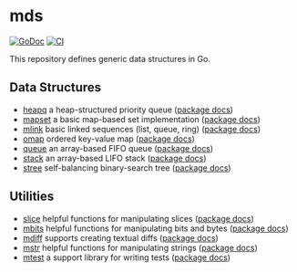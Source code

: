 # mds

[![GoDoc](https://img.shields.io/static/v1?label=godoc&message=reference&color=white)](https://pkg.go.dev/github.com/creachadair/mds)
[![CI](https://github.com/creachadair/mds/actions/workflows/go-presubmit.yml/badge.svg?event=push&branch=main)](https://github.com/creachadair/mds/actions/workflows/go-presubmit.yml)

This repository defines generic data structures in Go.

## Data Structures

- [heapq](./heapq) a heap-structured priority queue ([package docs](https://godoc.org/github.com/creachadair/mds/heapq))
- [mapset](./mapset) a basic map-based set implementation ([package docs](https://godoc.org/github.com/creachadair/mds/mapset))
- [mlink](./mlink) basic linked sequences (list, queue, ring) ([package docs](https://godoc.org/github.com/creachadair/mds/mlink))
- [omap](./omap) ordered key-value map ([package docs](https://godoc.org/github.com/creachadair/mds/omap))
- [queue](./queue) an array-based FIFO queue ([package docs](https://godoc.org/github.com/creachadair/mds/queue))
- [stack](./stack) an array-based LIFO stack ([package docs](https://godoc.org/github.com/creachadair/mds/stack))
- [stree](./stree) self-balancing binary-search tree ([package docs](https://godoc.org/github.com/creachadair/mds/stree))

## Utilities

- [slice](./slice) helpful functions for manipulating slices ([package docs](https://godoc.org/github.com/creachadair/mds/slice))
- [mbits](./mbits) helpful functions for manipulating bits and bytes ([package docs](https://godoc.org/github.com/creachadair/mds/mbits))
- [mdiff](./mdiff) supports creating textual diffs ([package docs](https://godoc.org/github.com/creachadair/mds/mdiff))
- [mstr](./mstr) helpful functions for manipulating strings ([package docs](https://godoc.org/github.com/creachadair/mds/mstr))
- [mtest](./mtest) a support library for writing tests ([package docs](https://godoc.org/github.com/creachadair/mds/mtest))
